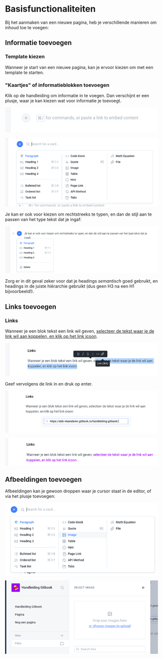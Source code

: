 # Basisfunctionaliteiten

Bij het aanmaken van een nieuwe pagina, heb je verschillende manieren om inhoud toe te voegen:

## Informatie toevoegen

### Template kiezen

Wanneer je start van een nieuwe pagina, kan je ervoor kiezen om met een template te starten.

### "Kaartjes" of informatieblokken toevoegen

Klik op de handleiding om informatie in te voegen. Dan verschijnt er een plusje, waar je kan kiezen wat voor informatie je toevoegt.

![Je kan op het plusje klikken, of control+/ typen.](<../.gitbook/assets/Screenshot 2021-03-05 at 13.02.46.png>)

![Vervolgens verschijnen er verschillende kaartjes met verschillende types informatieblokken.](<../.gitbook/assets/Screenshot 2021-03-05 at 13.02.37.png>)

Je kan er ook voor kiezen om rechtstreeks te typen, en dan de stijl aan te passen van het type tekst dat je ingaf:

![Pas je tekst-stijl aan.](<../.gitbook/assets/Screenshot 2021-03-05 at 13.09.20.png>)

Zorg er in dit geval zeker voor dat je headings _semantisch_ goed gebruikt, en headings in de juiste hiërarchie gebruikt (dus geen H3 na een H1 bijvoorbeeld!).

## Links toevoegen

### Links

Wanneer je een blok tekst een link wil geven, [selecteer de tekst waar je de link wil aan koppelen, en klik op het link icoon](https://abb-vlaanderen.gitbook.io/handleiding-gitbook/).

![Selectie van tekst](<../.gitbook/assets/Screenshot 2021-03-05 at 13.21.14.png>)

Geef vervolgens de link in en druk op enter.

![Selectie van tekst](<../.gitbook/assets/Screenshot 2021-03-05 at 13.22.39.png>)

![De link verschijnt na "enter"](<../.gitbook/assets/Screenshot 2021-03-05 at 13.22.59.png>)

## Afbeeldingen toevoegen

Afbeeldingen kan je gewoon droppen waar je cursor staat in de editor, of via het plusje toevoegen:

![Kies image](<../.gitbook/assets/Screenshot 2021-03-05 at 13.26.02.png>)

![Upload afbeelding](<../.gitbook/assets/Screenshot 2021-03-05 at 13.26.18.png>)

